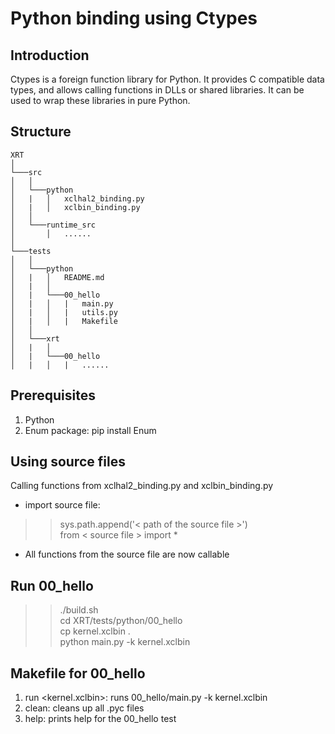 # Python binding using Ctypes
## Introduction
Ctypes is a foreign function library for Python. It provides C compatible data types, 
and allows calling functions in DLLs or shared libraries. It can be used to wrap these 
libraries in pure Python.

## Structure

```
XRT   
│
└───src
│   │
│   └───python
│   |   │   xclhal2_binding.py
│   |   │   xclbin_binding.py
│   │
│   └───runtime_src
│       │   ......
│ 
└───tests
│   │
│   └───python
│   |   │   README.md
│   |   │
│   |   └───00_hello
│   |   │   |   main.py
│   |   │   |   utils.py
│   |   │   |   Makefile
│   │
│   └───xrt
│   |   │
│   |   └───00_hello
│   |   │   |   ......

```

## Prerequisites
1. Python
2. Enum package: pip install Enum

## Using source files
Calling functions from xclhal2_binding.py and xclbin_binding.py
* import source file:
>> sys.path.append('< path of the source file >') <br>
from < source file > import *
* All functions from the source file are now callable 

## Run 00_hello
>> ./build.sh <br/>
cd XRT/tests/python/00_hello <br/>
cp kernel.xclbin . <br/>
python main.py -k kernel.xclbin

## Makefile for 00_hello
1. run <kernel.xclbin>: runs 00_hello/main.py -k kernel.xclbin
2. clean: cleans up all .pyc files
3. help: prints help for the 00_hello test
